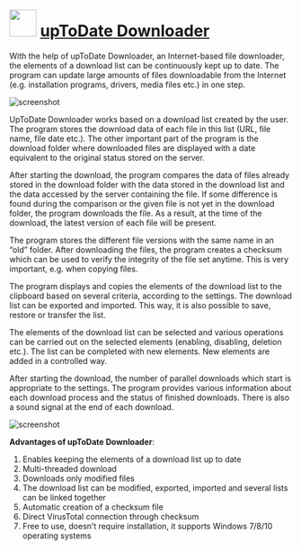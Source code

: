 ﻿# <img src="https://cdn.jsdelivr.net/gh/chtof/chocolatey-packages/automatic/uptodatedownloader.portable/uptodatedownloader.portable.png" width="48" height="48"/> [upToDate Downloader](https://chocolatey.org/packages/uptodatedownloader.portable)

With the help of upToDate Downloader, an Internet-based file downloader, the elements of a download list can be continuously kept up to date. The program can update large amounts of files downloadable from the Internet (e.g. installation programs, drivers, media files etc.) in one step.

![screenshot](https://cdn.jsdelivr.net/gh/chtof/chocolatey-packages/automatic/uptodatedownloader.portable/screenshot.png)

UpToDate Downloader works based on a download list created by the user. The program stores the download data of each file in this list (URL, file name, file date etc.). The other important part of the program is the download folder where downloaded files are displayed with a date equivalent to the original status stored on the server.

After starting the download, the program compares the data of files already stored in the download folder with the data stored in the download list and the data accessed by the server containing the file. If some difference is found during the comparison or the given file is not yet in the download folder, the program downloads the file. As a result, at the time of the download, the latest version of each file will be present.

The program stores the different file versions with the same name in an “old” folder. After downloading the files, the program creates a checksum which can be used to verify the integrity of the file set anytime. This is very important, e.g. when copying files.

The program displays and copies the elements of the download list to the clipboard based on several criteria, according to the settings. The download list can be exported and imported. This way, it is also possible to save, restore or transfer the list.

The elements of the download list can be selected and various operations can be carried out on the selected elements (enabling, disabling, deletion etc.). The list can be completed with new elements. New elements are added in a controlled way.

After starting the download, the number of parallel downloads which start is appropriate to the settings. The program provides various information about each download process and the status of finished downloads. There is also a sound signal at the end of each download.

![screenshot](https://cdn.jsdelivr.net/gh/chtof/chocolatey-packages/automatic/uptodatedownloader.portable/screenshot2.png)

**Advantages of upToDate Downloader**:
1. Enables keeping the elements of a download list up to date
2. Multi-threaded download
3. Downloads only modified files
4. The download list can be modified, exported, imported and several lists can be linked together
5. Automatic creation of a checksum file
6. Direct VirusTotal connection through checksum
7. Free to use, doesn’t require installation, it supports Windows 7/8/10 operating systems
